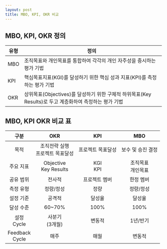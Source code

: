 ```yaml
---
layout: post
title: MBO, KPI, OKR 비교
---
```


## MBO, KPI, OKR 정의

| 유형 | 정의 |
|------|------|
| MBO  | 조직목표와 개인목표를 통합하여 각각의 개인 자주성을 중시하는 평가 기법 |
| KPI  | 핵심목표지표(KGI)를 달성하기 위한 핵심 성과 지표(KPI)를 측정하는 평가 기법 | 
| OKR  | 상위목표(Objectives)를 달성하기 위한 구체적 하위목표(Key Results)로 두고 계층화하여 측정하는 평가 기법 |

## MBO, KPI OKR 비교 표

| 구분 | OKR | KPI | MBO |
|:----:|:---:|:---:|:---:|
| 목적 | 조직전략 실행<br>프로젝트 목표달성 | 프로젝트 목표달성 | 보수 및 승진 결정 |
| 주요 지표 | Objective<br>Key Results | KGI<br>KPI | 조직목표<br>개인목표 |
| 공유 범위 | 전사적 | 프로젝트 멤버 | 한정 멤버 |
| 측정 유형 | 정량/정성 | 정량 | 정량/정성 |
| 설정 기준 | 공격적 | 달성율 | 달성율 |
| 달성 수준 | 60~70% | 100% | 100% |
| 설정<br>Cycle | 사분기<br>(3개월) | 변동적 | 1년/반기 |
| Feedback<br>Cycle | 매주 | 매월 | 변동적 |
